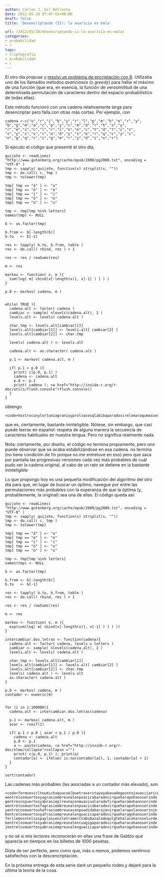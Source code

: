 ```yaml
---
author: Carlos J. Gil Bellosta
date: 2012-05-28 07:07:51+00:00
draft: false
title: 'Desencriptando (II): la avaricia es mala'

url: /2012/05/28/desencriptando-ii-la-avaricia-es-mala/
categories:
- probabilidad
- r
tags:
- criptografía
- probabilidad
- r
---
```


El otro día propuse y [resolví un problema de encriptación con R](http://www.datanalytics.com/blog/2012/05/21/desencriptando-i-el-problema-de-un-mal-amigo/). Utilizaba uno de los llamados métodos _avariciosos_ (o _greedy_) para hallar el máximo de una función (que era, en esencia, la función de verosimilitud de una determinada permutación de caracteres dentro del espacio probabilístico de todas ellas).

Este método funcionó con una cadena relativamente larga para desencriptar pero falla con otras más cortas. Por ejemplo, con



    cadena <-c("u","r","i","b","y","r","l","g","m","h","e","r","y",
    "b","g","m","a","c","p","y","c","m","d","r","h","z","y",
    "r","e","i","c","l","r","i","n","e","c","t","d","t","c","z",
    "c","y","c","v","r","o","d","y","s","e","r","q","c","y","c",
    "n","g","q","c","i","g","m","r","y","d","i","v","r")



Si ejecuto el código que presenté el otro día,



    quijote <- readLines( "http://www.gutenberg.org/cache/epub/2000/pg2000.txt", encoding = "UTF-8" )
    tmp <- sapply( quijote, function(x) strsplit(x, ""))
    tmp <- do.call( c, tmp )
    tmp <- tolower(tmp)

    tmp[ tmp == "á" ] <- "a"
    tmp[ tmp == "é" ] <- "e"
    tmp[ tmp == "í" ] <- "i"
    tmp[ tmp == "ó" ] <- "o"
    tmp[ tmp == "ú" ] <- "u"

    tmp <- tmp[tmp %in% letters]
    names(tmp) <- NULL

    b <- as.factor(tmp)

    b.from <- b[-length(b)]
    b.to   <- b[-1]

    res <- tapply( b.to, b.from, table )
    res <- do.call( rbind, res ) + 1

    res <- res / rowSums(res)

    m <- res

    markov <- function( x, m ){
      sum(log( m[ cbind(x[-length(x)], x[-1] ) ] ) )
    }

    p.0 <- markov( cadena, m )


    while( TRUE ){
      cadena.alt <- factor( cadena )
      cambiar <- sample( nlevels(cadena.alt), 2 )
      levels.alt <- levels( cadena.alt )

      char.tmp <- levels.alt[cambiar[1]]
      levels.alt[cambiar[1]] <- levels.alt[ cambiar[2] ]
      levels.alt[cambiar[2]] <- char.tmp

      levels( cadena.alt ) <- levels.alt

      cadena.alt <- as.character( cadena.alt )

      p.1 <- markov( cadena.alt, m )

      if( p.1 > p.0 ){
        print( c(p.0, p.1) )
        cadena <- cadena.alt
        p.0 <- p.1
        print( cadena ); <a href="http://inside-r.org/r-doc/utils/flush.console">flush.console()
      }
    }





obtengo



    <code>hostrocunylortunzagranioyprolsacosqlabibaparadovirelomaraqumasunorisdo</code>



que es, ciertamente, bastante ininteligible. Nótese, sin embargo, que casi puede leerse en español: respeta de alguna manera la secuencia de caracteres habituales en nuestra lengua. Pero no significa realmente nada.

Nota: ciertamente, por diseño, el código no termina propiamente, pero uno puede observar que se acaba estabilizándose en esa cadena. no termina (no tiene condición de fin porque no me entretuve en eso) pero que saca por pantalla las progresivas versiones cada vez más probables de cuál pudo ser la cadena original, al cabo de un rato se detiene en la bastante ininteligible

Lo que propongo hoy es una pequeña modificación del algoritmo del otro día para que, en lugar de buscar un óptimo, navegue por entre las permutaciones más probables con la esperanza de que la óptima (y, probablemente, la original) sea una de ellas. El código queda así:



    quijote <- readLines( "http://www.gutenberg.org/cache/epub/2000/pg2000.txt", encoding = "UTF-8" )
    tmp <- sapply( quijote, function(x) strsplit(x, ""))
    tmp <- do.call( c, tmp )
    tmp <- tolower(tmp)

    tmp[ tmp == "á" ] <- "a"
    tmp[ tmp == "é" ] <- "e"
    tmp[ tmp == "í" ] <- "i"
    tmp[ tmp == "ó" ] <- "o"
    tmp[ tmp == "ú" ] <- "u"

    tmp <- tmp[tmp %in% letters]
    names(tmp) <- NULL

    b <- as.factor(tmp)

    b.from <- b[-length(b)]
    b.to   <- b[-1]

    res <- tapply( b.to, b.from, table )
    res <- do.call( rbind, res ) + 1

    res <- res / rowSums(res)

    m <- res

    markov <- function( x, m ){
      exp(sum(log( m[ cbind(x[-length(x)], x[-1] ) ] ) ))
    }

    intercambiar.dos.letras <- function(cadena){
      cadena.alt <- factor( cadena, levels = letters )
      cambiar <- sample( nlevels(cadena.alt), 2 )
      levels.alt <- levels( cadena.alt )

      char.tmp <- levels.alt[cambiar[1]]
      levels.alt[cambiar[1]] <- levels.alt[ cambiar[2] ]
      levels.alt[cambiar[2]] <- char.tmp
      levels( cadena.alt ) <- levels.alt
      as.character( cadena.alt )
    }

    p.0 <- markov( cadena, m )
    contador <- numeric(0)


    for (i in 1:100000){
      cadena.alt <- intercambiar.dos.letras(cadena)

      p.1 <- markov( cadena.alt, m )
      azar <- runif(1)

      if( p.1 > p.0 | azar < p.1 / p.0 ){
        cadena <- cadena.alt
        p.0 <- p.1
        a <- paste(cadena, <a href="http://inside-r.org/r-doc/nlme/collapse">collapse ="")
        print( c(p.0, p.1) ); print(a)
        contador[a] <- ifelse( is.na(contador[a]), 1, contador[a] + 1)
      }
    }

    sort(contador)






Las cadenas más probables (las asociadas a un contador más elevado), son



    <code>fermueviclteumichaquacoelbuetraverstayoyabauadegountejauasijariceuorde
    wentrelosmuertosyagrasiembreunalenpuacicabaradevirqueharapohanoserinde
    gentrecospuertosyabrasieplreunacenmuavivalaradefirqueharamohanoserinde
    wentrelosmuertosfagrasiembreunalenpuacicabaradevirqueharapohanoserinde
    yentrecosmuertoshafrasiembreunacenpuadidabarajevirquelarapolanoserinje
    bentrelosmuertosyafrasiempreunalenguacicaparadevirqueharagohanoserinde
    ferilemosnteliospaylasuenzletramerctabubazaladequlgtehalacoharoselurde
    kentrelosmuertosyabrasiempreunalencuagigaparadevirqueharacohanoserinde
    jentrelosmuertosyabrasiempreunalenguacicaparadevirqueharagohanoserinde</code>



y no sé si mis lectores reconocerán en ellas una frase de Galdós que aparecía en tiempos en los billetes de 1000 pesetas.

Dista de ser perfecto, pero como que, más o menos, podemos sentirnos satisfechos con la descencriptación.

En la próxima entrega de esta serie daré un pequeño rodeo y dejaré para la última la teoría de la cosa.


